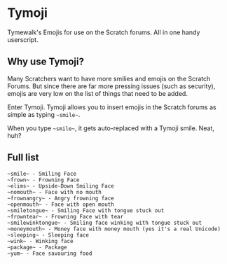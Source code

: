 # Tymoji
Tymewalk's Emojis for use on the Scratch forums. All in one handy userscript.

## Why use Tymoji?
Many Scratchers want to have more smilies and emojis on the Scratch Forums. But since there are far more pressing issues (such as security), emojis are very low on the list of things that need to be added.

Enter Tymoji. Tymoji allows you to insert emojis in the Scratch forums as simple as typing `~smile~`.

When you type `~smile~`, it gets auto-replaced with a Tymoji smile. Neat, huh?

## Full list

    ~smile~ - Smiling Face
    ~frown~ - Frowning Face
    ~elims~ - Upside-Down Smiling Face
    ~nomouth~ - Face with no mouth
    ~frownangry~ - Angry frowning face
    ~openmouth~ - Face with open mouth
    ~smiletongue~ - Smiling Face with tongue stuck out
    ~frowntear~ - Frowning Face with tear
    ~smilewinktongue~ - Smiling face winking with tongue stuck out
    ~moneymouth~ - Money face with money mouth (yes it's a real Unicode)
    ~sleeping~ - Sleeping face
    ~wink~ - Winking face
    ~package~ - Package
    ~yum~ - Face savouring food
